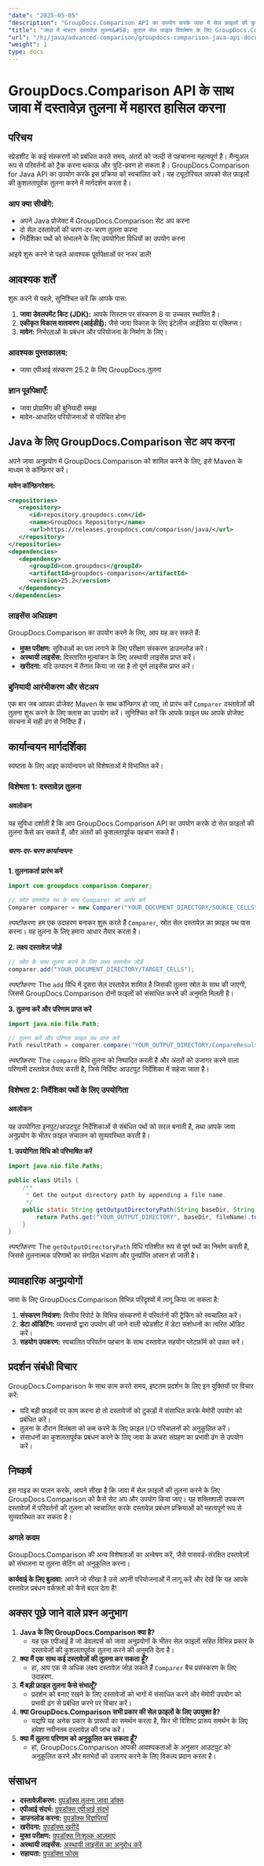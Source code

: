 ```yaml
---
"date": "2025-05-05"
"description": "GroupDocs.Comparison API का उपयोग करके जावा में सेल फ़ाइलों की कुशलतापूर्वक तुलना करना सीखें। यह मार्गदर्शिका सेटअप, तुलना तकनीक और व्यावहारिक अनुप्रयोगों को कवर करती है।"
"title": "जावा में मास्टर दस्तावेज़ तुलना&#58; कुशल सेल फ़ाइल विश्लेषण के लिए GroupDocs.Comparison एपीआई का उपयोग करना"
"url": "/hi/java/advanced-comparison/groupdocs-comparison-java-api-document-comparison/"
"weight": 1
type: docs
---
```

# GroupDocs.Comparison API के साथ जावा में दस्तावेज़ तुलना में महारत हासिल करना

## परिचय

स्प्रेडशीट के कई संस्करणों को प्रबंधित करते समय, अंतरों को जल्दी से पहचानना महत्वपूर्ण है। मैन्युअल रूप से परिवर्तनों को ट्रैक करना थकाऊ और त्रुटि-प्रवण हो सकता है। GroupDocs.Comparison for Java API का उपयोग करके इस प्रक्रिया को स्वचालित करें। यह ट्यूटोरियल आपको सेल फ़ाइलों की कुशलतापूर्वक तुलना करने में मार्गदर्शन करता है।

### आप क्या सीखेंगे:
- अपने Java प्रोजेक्ट में GroupDocs.Comparison सेट अप करना
- दो सेल दस्तावेज़ों की चरण-दर-चरण तुलना करना
- निर्देशिका पथों को संभालने के लिए उपयोगिता विधियों का उपयोग करना

आइये शुरू करने से पहले आवश्यक पूर्वापेक्षाओं पर नजर डालें!

## आवश्यक शर्तें

शुरू करने से पहले, सुनिश्चित करें कि आपके पास:

1. **जावा डेवलपमेंट किट (JDK):** आपके सिस्टम पर संस्करण 8 या उच्चतर स्थापित है।
2. **एकीकृत विकास वातावरण (आईडीई):** जैसे जावा विकास के लिए इंटेलीज आईडिया या एक्लिप्स।
3. **मावेन:** निर्भरताओं के प्रबंधन और परियोजना के निर्माण के लिए।

### आवश्यक पुस्तकालय:
- जावा एपीआई संस्करण 25.2 के लिए GroupDocs.तुलना

### ज्ञान पूर्वापेक्षाएँ:
- जावा प्रोग्रामिंग की बुनियादी समझ
- मावेन-आधारित परियोजनाओं से परिचित होना

## Java के लिए GroupDocs.Comparison सेट अप करना

अपने जावा अनुप्रयोग में GroupDocs.Comparison को शामिल करने के लिए, इसे Maven के माध्यम से कॉन्फ़िगर करें।

**मावेन कॉन्फ़िगरेशन:**
```xml
<repositories>
   <repository>
      <id>repository.groupdocs.com</id>
      <name>GroupDocs Repository</name>
      <url>https://releases.groupdocs.com/comparison/java/</url>
   </repository>
</repositories>
<dependencies>
   <dependency>
      <groupId>com.groupdocs</groupId>
      <artifactId>groupdocs-comparison</artifactId>
      <version>25.2</version>
   </dependency>
</dependencies>
```

### लाइसेंस अधिग्रहण

GroupDocs.Comparison का उपयोग करने के लिए, आप यह कर सकते हैं:
- **मुफ्त परीक्षण:** सुविधाओं का पता लगाने के लिए परीक्षण संस्करण डाउनलोड करें।
- **अस्थायी लाइसेंस:** विस्तारित मूल्यांकन के लिए अस्थायी लाइसेंस प्राप्त करें।
- **खरीदना:** यदि उत्पादन में तैनात किया जा रहा है तो पूर्ण लाइसेंस प्राप्त करें।

### बुनियादी आरंभीकरण और सेटअप

एक बार जब आपका प्रोजेक्ट Maven के साथ कॉन्फ़िगर हो जाए, तो प्रारंभ करें `Comparer` दस्तावेज़ों की तुलना शुरू करने के लिए क्लास का उपयोग करें। सुनिश्चित करें कि आपके फ़ाइल पथ आपके प्रोजेक्ट संरचना में सही ढंग से निर्दिष्ट हैं।

## कार्यान्वयन मार्गदर्शिका

स्पष्टता के लिए आइए कार्यान्वयन को विशेषताओं में विभाजित करें।

### विशेषता 1: दस्तावेज़ तुलना

#### अवलोकन
यह सुविधा दर्शाती है कि आप GroupDocs.Comparison API का उपयोग करके दो सेल फ़ाइलों की तुलना कैसे कर सकते हैं, और अंतरों को कुशलतापूर्वक पहचान सकते हैं।

##### चरण-दर-चरण कार्यान्वयन:
**1. तुलनाकर्ता प्रारंभ करें**
```java
import com.groupdocs.comparison.Comparer;

// स्रोत दस्तावेज़ पथ के साथ Comparer को आरंभ करें
Comparer comparer = new Comparer("YOUR_DOCUMENT_DIRECTORY/SOURCE_CELLS");
```
*स्पष्टीकरण:* हम एक उदाहरण बनाकर शुरू करते हैं `Comparer`, स्रोत सेल दस्तावेज़ का फ़ाइल पथ पास करना। यह तुलना के लिए हमारा आधार तैयार करता है।

**2. लक्ष्य दस्तावेज़ जोड़ें**
```java
// स्रोत के साथ तुलना करने के लिए लक्ष्य दस्तावेज़ जोड़ें
comparer.add("YOUR_DOCUMENT_DIRECTORY/TARGET_CELLS");
```
*स्पष्टीकरण:* The `add` विधि में दूसरा सेल दस्तावेज़ शामिल है जिसकी तुलना स्रोत के साथ की जाएगी, जिससे GroupDocs.Comparison दोनों फ़ाइलों को संसाधित करने की अनुमति मिलती है।

**3. तुलना करें और परिणाम प्राप्त करें**
```java
import java.nio.file.Path;

// तुलना करें और परिणाम फ़ाइल पथ प्राप्त करें
Path resultPath = comparer.compare("YOUR_OUTPUT_DIRECTORY/CompareResultCells");
```
*स्पष्टीकरण:* The `compare` विधि तुलना को निष्पादित करती है और अंतरों को उजागर करने वाला परिणामी दस्तावेज़ तैयार करती है, जिसे निर्दिष्ट आउटपुट निर्देशिका में सहेजा जाता है।

### विशेषता 2: निर्देशिका पथों के लिए उपयोगिता
#### अवलोकन
यह उपयोगिता इनपुट/आउटपुट निर्देशिकाओं से संबंधित पथों को सरल बनाती है, तथा आपके जावा अनुप्रयोग के भीतर फ़ाइल संचालन को सुव्यवस्थित करती है।

**1. उपयोगिता विधि को परिभाषित करें**
```java
import java.nio.file.Paths;

public class Utils {
    /**
     * Get the output directory path by appending a file name.
     */
    public static String getOutputDirectoryPath(String baseDir, String fileName) {
        return Paths.get("YOUR_OUTPUT_DIRECTORY", baseDir, fileName).toString();
    }
}
```
*स्पष्टीकरण:* The `getOutputDirectoryPath` विधि गतिशील रूप से पूर्ण पथों का निर्माण करती है, जिससे तुलनात्मक परिणामों का संगठित भंडारण और पुनर्प्राप्ति आसान हो जाती है।

## व्यावहारिक अनुप्रयोगों

जावा के लिए GroupDocs.Comparison विभिन्न परिदृश्यों में लागू किया जा सकता है:
1. **संस्करण नियंत्रण:** वित्तीय रिपोर्ट के विभिन्न संस्करणों में परिवर्तनों की ट्रैकिंग को स्वचालित करें।
2. **डेटा ऑडिटिंग:** व्यवसायों द्वारा उपयोग की जाने वाली स्प्रेडशीट में डेटा संशोधनों का त्वरित ऑडिट करें।
3. **सहयोग उपकरण:** स्वचालित परिवर्तन पहचान के साथ दस्तावेज़ सहयोग प्लेटफ़ॉर्म को उन्नत करें।

## प्रदर्शन संबंधी विचार

GroupDocs.Comparison के साथ काम करते समय, इष्टतम प्रदर्शन के लिए इन युक्तियों पर विचार करें:
- यदि बड़ी फ़ाइलों पर काम करना हो तो दस्तावेजों को टुकड़ों में संसाधित करके मेमोरी उपयोग को प्रबंधित करें।
- तुलना के दौरान विलंबता को कम करने के लिए फ़ाइल I/O परिचालनों को अनुकूलित करें।
- संसाधनों का कुशलतापूर्वक प्रबंधन करने के लिए जावा के कचरा संग्रहण का प्रभावी ढंग से उपयोग करें।

## निष्कर्ष

इस गाइड का पालन करके, आपने सीखा है कि जावा में सेल फ़ाइलों की तुलना करने के लिए GroupDocs.Comparison को कैसे सेट अप और उपयोग किया जाए। यह शक्तिशाली उपकरण दस्तावेज़ों में परिवर्तनों की तुलना को स्वचालित करके दस्तावेज़ प्रबंधन प्रक्रियाओं को महत्वपूर्ण रूप से सुव्यवस्थित कर सकता है।

### अगले कदम
GroupDocs.Comparison की अन्य विशेषताओं का अन्वेषण करें, जैसे पासवर्ड-संरक्षित दस्तावेज़ों को संभालना या तुलना सेटिंग को अनुकूलित करना।

**कार्यवाई के लिए बुलावा:** आपने जो सीखा है उसे अपनी परियोजनाओं में लागू करें और देखें कि यह आपके दस्तावेज़ प्रबंधन वर्कफ़्लो को कैसे बदल देता है!

## अक्सर पूछे जाने वाले प्रश्न अनुभाग

1. **Java के लिए GroupDocs.Comparison क्या है?**
   - यह एक एपीआई है जो डेवलपर्स को जावा अनुप्रयोगों के भीतर सेल फाइलों सहित विभिन्न प्रकार के दस्तावेजों की कुशलतापूर्वक तुलना करने की अनुमति देता है।
2. **क्या मैं एक साथ कई दस्तावेज़ों की तुलना कर सकता हूँ?**
   - हां, आप एक से अधिक लक्ष्य दस्तावेज़ जोड़ सकते हैं `Comparer` बैच प्रसंस्करण के लिए उदाहरण.
3. **मैं बड़ी फ़ाइल तुलना कैसे संभालूँ?**
   - प्रदर्शन को बनाए रखने के लिए दस्तावेजों को भागों में संसाधित करने और मेमोरी उपयोग को प्रभावी ढंग से प्रबंधित करने पर विचार करें।
4. **क्या GroupDocs.Comparison सभी प्रकार की सेल फ़ाइलों के लिए उपयुक्त है?**
   - यद्यपि यह अनेक प्रकार के प्रारूपों का समर्थन करता है, फिर भी विशिष्ट प्रारूप समर्थन के लिए हमेशा नवीनतम दस्तावेज़ की जांच करें।
5. **क्या मैं तुलना परिणाम को अनुकूलित कर सकता हूँ?**
   - हां, GroupDocs.Comparison आपकी आवश्यकताओं के अनुसार आउटपुट को अनुकूलित करने और मतभेदों को उजागर करने के लिए विकल्प प्रदान करता है।

## संसाधन
- **दस्तावेज़ीकरण:** [ग्रुपडॉक्स तुलना जावा डॉक्स](https://docs.groupdocs.com/comparison/java/)
- **एपीआई संदर्भ:** [ग्रुपडॉक्स एपीआई संदर्भ](https://reference.groupdocs.com/comparison/java/)
- **डाउनलोड करना:** [ग्रुपडॉक्स विज्ञप्तियाँ](https://releases.groupdocs.com/comparison/java/)
- **खरीदना:** [ग्रुपडॉक्स खरीदें](https://purchase.groupdocs.com/buy)
- **मुफ्त परीक्षण:** [ग्रुपडॉक्स निःशुल्क आज़माएं](https://releases.groupdocs.com/comparison/java/)
- **अस्थायी लाइसेंस:** [अस्थायी लाइसेंस का अनुरोध करें](https://purchase.groupdocs.com/temporary-license/)
- **सहायता:** [ग्रुपडॉक्स फोरम](https://forum.groupdocs.com/c/comparison)